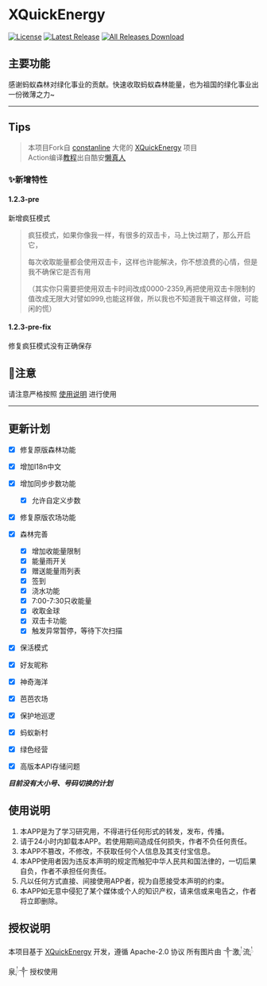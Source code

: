 # XQuickEnergy

[![License](https://img.shields.io/github/license/constanline/XQuickEnergy.svg)](LICENSE)
[![Latest Release](https://img.shields.io/github/release/constanline/XQuickEnergy.svg)](../../releases)
[![All Releases Download](https://img.shields.io/github/downloads/constanline/XQuickEnergy/total.svg)](../../releases)

## 主要功能
感谢蚂蚁森林对绿化事业的贡献。快速收取蚂蚁森林能量，也为祖国的绿化事业出一份微薄之力~

---

## Tips

> 本项目Fork自 [constanline](https://github.com/constanline) 大佬的 [XQuickEnergy](https://github.com/constanline/XQuickEnergy) 项目
> \
> Action编译[教程](https://www.coolapk.com/feed/49158720?shareKey=OGQ4MjJkMmNhOGNkNjUyNTFhMzQ~&shareUid=1293238&shareFrom=com.coolapk.market_13.2.1)出自酷安[懒真人](https://coolapk.com/u/648253)

### ✨新增特性

#### 1.2.3-pre

新增疯狂模式
> 疯狂模式，如果你像我一样，有很多的双击卡，马上快过期了，那么开启它，
> 
> 每次收取能量都会使用双击卡，这样也许能解决，你不想浪费的心情，但是我不确保它是否有用
> 
> （其实你只需要把使用双击卡时间改成0000-2359,再把使用双击卡限制的值改成无限大对譬如999,也能这样做，所以我也不知道我干嘛这样做，可能闲的慌）

#### 1.2.3-pre-fix

修复疯狂模式没有正确保存

## 📌注意
请注意严格按照 [使用说明](#使用说明) 进行使用

---

## 更新计划
- [x] 修复原版森林功能
- [x] 增加I18n中文
- [x] 增加同步步数功能
  - [x] 允许自定义步数
- [x] 修复原版农场功能
- [x] 森林完善
  - [x] 增加收能量限制
  - [x] 能量雨开关
  - [x] 赠送能量雨列表
  - [x] 签到
  - [x] 浇水功能
  - [x] 7:00-7:30只收能量
  - [x] 收取金球
  - [x] 双击卡功能
  - [x] 触发异常暂停，等待下次扫描
- [X] 保活模式
- [x] 好友昵称
- [x] 神奇海洋
- [x] 芭芭农场
- [x] 保护地巡逻
- [x] 蚂蚁新村
- [x] 绿色经营
- [x] 高版本API存储问题


***目前没有大小号、号码切换的计划***

## 使用说明

1. 本APP是为了学习研究用，不得进行任何形式的转发，发布，传播。
2. 请于24小时内卸载本APP。若使用期间造成任何损失，作者不负任何责任。
3. 本APP不篡改，不修改，不获取任何个人信息及其支付宝信息。
4. 本APP使用者因为违反本声明的规定而触犯中华人民共和国法律的，一切后果自负，作者不承担任何责任。
5. 凡以任何方式直接、间接使用APP者，视为自愿接受本声明的约束。
6. 本APP如无意中侵犯了某个媒体或个人的知识产权，请来信或来电告之，作者将立即删除。

## 授权说明
本项目基于 [XQuickEnergy](https://github.com/pansong291/XQuickEnergy) 开发，遵循 Apache-2.0 协议
所有图片由 ༒激༙྇流༙྇泉༙྇༒ 授权使用

